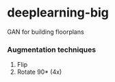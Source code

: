 # deeplearning-big
GAN for building floorplans

### Augmentation techniques
1. Flip 
2. Rotate 90* (4x)
